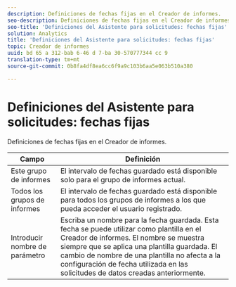```yaml
---
description: Definiciones de fechas fijas en el Creador de informes.
seo-description: Definiciones de fechas fijas en el Creador de informes.
seo-title: 'Definiciones del Asistente para solicitudes: fechas fijas'
solution: Analytics
title: 'Definiciones del Asistente para solicitudes: fechas fijas'
topic: Creador de informes
uuid: bd 65 a 312-bab 6-46 d 7-ba 30-570777344 cc 9
translation-type: tm+mt
source-git-commit: 0b8fa4df8ea6cc6f9a9c103b6aa5e063b510a380

---
```



# Definiciones del Asistente para solicitudes: fechas fijas

Definiciones de fechas fijas en el Creador de informes.

| Campo | Definición |
|--- |--- |
| Este grupo de informes | El intervalo de fechas guardado está disponible solo para el grupo de informes actual. |
| Todos los grupos de informes | El intervalo de fechas guardado está disponible para todos los grupos de informes a los que pueda acceder el usuario registrado. |
| Introducir nombre de parámetro | Escriba un nombre para la fecha guardada. Esta fecha se puede utilizar como plantilla en el Creador de informes. El nombre se muestra siempre que se aplica una plantilla guardada. El cambio de nombre de una plantilla no afecta a la configuración de fecha utilizada en las solicitudes de datos creadas anteriormente. |